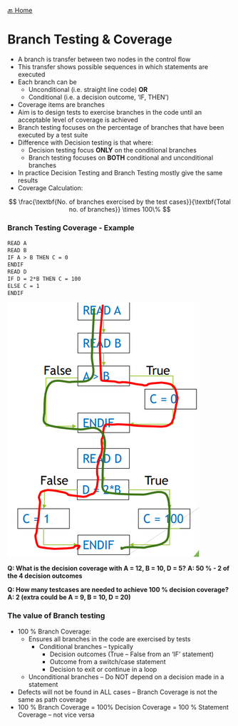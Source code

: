 [🔙 Home](../home.md)

# Branch Testing & Coverage
* A branch is transfer between two nodes in the control flow
* This transfer shows possible sequences in which statements are executed
* Each branch can be
  * Unconditional (i.e. straight line code) 
    **OR**
  * Conditional (i.e. a decision outcome, ‘IF, THEN’)
* Coverage items are branches
* Aim is to design tests to exercise branches in the code until an acceptable level of coverage is achieved
* Branch testing focuses on the percentage of branches that have been executed by a test suite 
* Difference with Decision testing is that where:
  * Decision testing focus **ONLY** on the conditional branches
  * Branch testing focuses on **BOTH** conditional and unconditional branches
* In practice Decision Testing and Branch Testing mostly give the same results
* Coverage Calculation:

$$
\frac{\textbf{No. of branches exercised by the test cases}}{\textbf{Total no. of branches}} \times 100\%
$$

### Branch Testing Coverage - Example
````
READ A
READ B
IF A > B THEN C = 0
ENDIF
READ D
IF D = 2*B THEN C = 100
ELSE C = 1
ENDIF
````
![image8.png](assets/image8.png)

**Q: What is the decision coverage with A = 12, B = 10, D = 5?**
**A: 50 % - 2 of the 4 decision outcomes**

**Q: How many testcases are needed to achieve 100 % decision coverage?**
**A: 2 (extra could be A = 9, B = 10, D = 20)**

### The value of Branch testing
* 100 % Branch Coverage:
  * Ensures all branches in the code are exercised by tests
    * Conditional branches – typically
      * Decision outcomes (True – False from an ‘IF’ statement)
      * Outcome from a switch/case statement
      * Decision to exit or continue in a loop
  * Unconditional branches – Do NOT depend on a decision made in a statement
* Defects will not be found in ALL cases – Branch Coverage is not the same as path coverage
* 100 % Branch Coverage = 100% Decision Coverage = 100 % Statement Coverage – not vice versa
